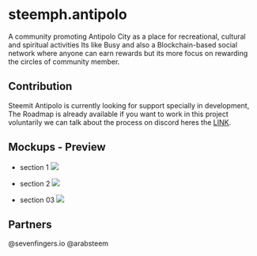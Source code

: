 # steemph.antipolo
A community promoting Antipolo City as a place for recreational, cultural and spiritual activities
Its like Busy and also a Blockchain-based social network where anyone can earn rewards but its more focus on rewarding the circles of community member.

## Contribution 
Steemit Antipolo is currently looking for support specially in development, The Roadmap is already available if you want to work in this project voluntarily we can talk about the process on discord heres the [LINK](https://discord.gg/H8nPgbf).

## Mockups - Preview
- section 1
![](https://media.discordapp.net/attachments/363283949117505537/439416235411898369/section1.png)

- section 2
![](https://media.discordapp.net/attachments/363283949117505537/439415283401097226/section1.png)

- section 03
![](https://media.discordapp.net/attachments/363283949117505537/439415236802510848/section3.png)

## Partners
@sevenfingers.io
@arabsteem
